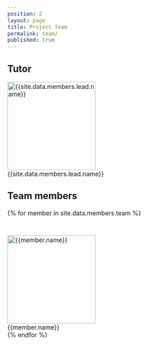 ```yaml
---
position: 2
layout: page
title: Project Team
permalink: team/
published: true
---
```

## Tutor
<div class="row">
	<div class="col-md-4 col-md-offset-4">
		<div class="col-xs-12 text-center">
			<img class="img-responsive" src="{{site.data.members.lead.photo}}" alt="{{site.data.members.lead.name}}" height="200" width="200" align="middle"/>
		</div>
		<div class="col-xs-12 text-center">
			{{site.data.members.lead.name}}
		</div>
		<div class="col-xs-2 col-xs-offset-3">
			<a href="{{site.data.members.lead.twitter || '#'}}" target="_new"><i class="fa fa-twitter"></i></a>
		</div>
		<div class="col-xs-2">
			<a href="{{site.data.members.lead.github || '#'}}" target="_new"><i class="fa fa-github"></i></a>
		</div>
		<div class="col-xs-2">
			<a href="{{site.data.members.lead.linkedin || '#'}}" target="_new"><i class="fa fa-linkedin"></i></a>
		</div>
	</div>
</div>

## Team members
<div class="row">
	{% for member in site.data.members.team %}
		<div class="col-md-4 col-sm-6 col-xs-12" style="margin-top: 3em">
			<div class="row">
				<div class="col-xs-12 text-center">
					<img class="img-responsive" src="{{member.photo}}" alt="{{member.name}}" height="200" width="200" align="middle"/>
				</div>
				<div class="col-xs-12 text-center">
					{{member.name}}
				</div>
				<div class="col-xs-2 col-xs-offset-3">
					<a href="{{member.twitter || '#'}}" target="_new"><i class="fa fa-twitter"></i></a>
				</div>
				<div class="col-xs-2">
					<a href="{{member.github || '#'}}" target="_new"><i class="fa fa-github"></i></a>
				</div>
				<div class="col-xs-2">
					<a href="{{member.linkedin || '#'}}" target="_new"><i class="fa fa-linkedin"></i></a>
				</div>
			</div>
		</div>
	{% endfor %}
</div>
